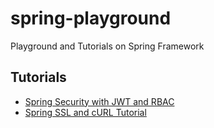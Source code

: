 # spring-playground

Playground and Tutorials on Spring Framework

## Tutorials

-   [Spring Security with JWT and RBAC](tree/main/security-security-jwt-rbac)
-   [Spring SSL and cURL Tutorial](tree/main/spring-ssl-test)
